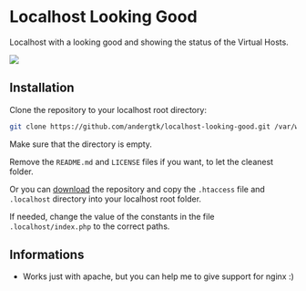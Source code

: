 # Localhost Looking Good

Localhost with a looking good and showing the status of the Virtual Hosts.

![](http://i.imgur.com/3OBpiSb.png)

## Installation

Clone the repository to your localhost root directory:

```bash
git clone https://github.com/andergtk/localhost-looking-good.git /var/www
```

Make sure that the directory is empty.

Remove the `README.md` and `LICENSE` files if you want, to let the cleanest folder.

Or you can [download](https://github.com/andergtk/localhost-looking-good/archive/master.zip) the repository and copy the `.htaccess` file and `.localhost` directory into your localhost root folder.

If needed, change the value of the constants in the file `.localhost/index.php` to the correct paths.

## Informations

+ Works just with apache, but you can help me to give support for nginx :)
